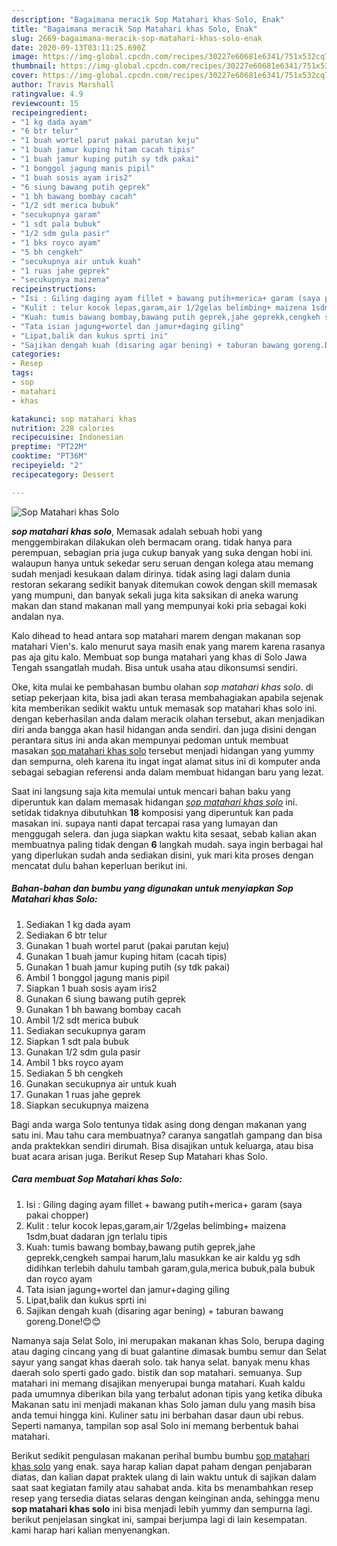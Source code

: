 ```yaml
---
description: "Bagaimana meracik Sop Matahari khas Solo, Enak"
title: "Bagaimana meracik Sop Matahari khas Solo, Enak"
slug: 2669-bagaimana-meracik-sop-matahari-khas-solo-enak
date: 2020-09-13T03:11:25.690Z
image: https://img-global.cpcdn.com/recipes/30227e60681e6341/751x532cq70/sop-matahari-khas-solo-foto-resep-utama.jpg
thumbnail: https://img-global.cpcdn.com/recipes/30227e60681e6341/751x532cq70/sop-matahari-khas-solo-foto-resep-utama.jpg
cover: https://img-global.cpcdn.com/recipes/30227e60681e6341/751x532cq70/sop-matahari-khas-solo-foto-resep-utama.jpg
author: Travis Marshall
ratingvalue: 4.9
reviewcount: 15
recipeingredient:
- "1 kg dada ayam"
- "6 btr telur"
- "1 buah wortel parut pakai parutan keju"
- "1 buah jamur kuping hitam cacah tipis"
- "1 buah jamur kuping putih sy tdk pakai"
- "1 bonggol jagung manis pipil"
- "1 buah sosis ayam iris2"
- "6 siung bawang putih geprek"
- "1 bh bawang bombay cacah"
- "1/2 sdt merica bubuk"
- "secukupnya garam"
- "1 sdt pala bubuk"
- "1/2 sdm gula pasir"
- "1 bks royco ayam"
- "5 bh cengkeh"
- "secukupnya air untuk kuah"
- "1 ruas jahe geprek"
- "secukupnya maizena"
recipeinstructions:
- "Isi : Giling daging ayam fillet + bawang putih+merica+ garam (saya pakai chopper)"
- "Kulit : telur kocok lepas,garam,air 1/2gelas belimbing+ maizena 1sdm,buat dadaran jgn terlalu tipis"
- "Kuah: tumis bawang bombay,bawang putih geprek,jahe geprekk,cengkeh sampai harum,lalu masukkan ke air kaldu yg sdh didihkan terlebih dahulu tambah garam,gula,merica bubuk,pala bubuk dan royco ayam"
- "Tata isian jagung+wortel dan jamur+daging giling"
- "Lipat,balik dan kukus sprti ini"
- "Sajikan dengah kuah (disaring agar bening) + taburan bawang goreng.Done!😊😊"
categories:
- Resep
tags:
- sop
- matahari
- khas

katakunci: sop matahari khas 
nutrition: 228 calories
recipecuisine: Indonesian
preptime: "PT22M"
cooktime: "PT36M"
recipeyield: "2"
recipecategory: Dessert

---
```



![Sop Matahari khas Solo](https://img-global.cpcdn.com/recipes/30227e60681e6341/751x532cq70/sop-matahari-khas-solo-foto-resep-utama.jpg)

<b><i>sop matahari khas solo</i></b>, Memasak adalah sebuah hobi yang menggembirakan dilakukan oleh bermacam orang. tidak hanya para perempuan, sebagian pria juga cukup banyak yang suka dengan hobi ini. walaupun hanya untuk sekedar seru seruan dengan kolega atau memang sudah menjadi kesukaan dalam dirinya. tidak asing lagi dalam dunia restoran sekarang sedikit banyak ditemukan cowok dengan skill memasak yang mumpuni, dan banyak sekali juga kita saksikan di aneka warung makan dan stand makanan mall yang mempunyai koki pria sebagai koki andalan nya.

Kalo dihead to head antara sop matahari marem dengan makanan sop matahari Vien&#39;s. kalo menurut saya masih enak yang marem karena rasanya pas aja gitu kalo. Membuat sop bunga matahari yang khas di Solo Jawa Tengah ssangatlah mudah. Bisa untuk usaha atau dikonsumsi sendiri.

Oke, kita mulai ke pembahasan bumbu olahan <i>sop matahari khas solo</i>. di setiap pekerjaan kita, bisa jadi akan terasa membahagiakan apabila sejenak kita memberikan sedikit waktu untuk memasak sop matahari khas solo ini. dengan keberhasilan anda dalam meracik olahan tersebut, akan menjadikan diri anda bangga akan hasil hidangan anda sendiri. dan juga disini dengan perantara situs ini anda akan mempunyai pedoman untuk membuat masakan <u>sop matahari khas solo</u> tersebut menjadi hidangan yang yummy dan sempurna, oleh karena itu ingat ingat alamat situs ini di komputer anda sebagai sebagian referensi anda dalam membuat hidangan baru yang lezat.


Saat ini langsung saja kita memulai untuk mencari bahan baku yang diperuntuk kan dalam memasak hidangan <u><i>sop matahari khas solo</i></u> ini. setidak tidaknya dibutuhkan <b>18</b> komposisi yang diperuntuk kan pada masakan ini. supaya nanti dapat tercapai rasa yang lumayan dan menggugah selera. dan juga siapkan waktu kita sesaat, sebab kalian akan membuatnya paling tidak dengan <b>6</b> langkah mudah. saya ingin berbagai hal yang diperlukan sudah anda sediakan disini, yuk mari kita proses dengan mencatat dulu bahan keperluan berikut ini.

<!--inarticleads1-->

##### Bahan-bahan dan bumbu yang digunakan untuk menyiapkan Sop Matahari khas Solo:

1. Sediakan 1 kg dada ayam
1. Sediakan 6 btr telur
1. Gunakan 1 buah wortel parut (pakai parutan keju)
1. Gunakan 1 buah jamur kuping hitam (cacah tipis)
1. Gunakan 1 buah jamur kuping putih (sy tdk pakai)
1. Ambil 1 bonggol jagung manis pipil
1. Siapkan 1 buah sosis ayam iris2
1. Gunakan 6 siung bawang putih geprek
1. Gunakan 1 bh bawang bombay cacah
1. Ambil 1/2 sdt merica bubuk
1. Sediakan secukupnya garam
1. Siapkan 1 sdt pala bubuk
1. Gunakan 1/2 sdm gula pasir
1. Ambil 1 bks royco ayam
1. Sediakan 5 bh cengkeh
1. Gunakan secukupnya air untuk kuah
1. Gunakan 1 ruas jahe geprek
1. Siapkan secukupnya maizena


Bagi anda warga Solo tentunya tidak asing dong dengan makanan yang satu ini. Mau tahu cara membuatnya? caranya sangatlah gampang dan bisa anda praktekkan sendiri dirumah. Bisa disajikan untuk keluarga, atau bisa buat acara arisan juga. Berikut Resep Sup Matahari khas Solo. 

<!--inarticleads2-->

##### Cara membuat Sop Matahari khas Solo:

1. Isi : Giling daging ayam fillet + bawang putih+merica+ garam (saya pakai chopper)
1. Kulit : telur kocok lepas,garam,air 1/2gelas belimbing+ maizena 1sdm,buat dadaran jgn terlalu tipis
1. Kuah: tumis bawang bombay,bawang putih geprek,jahe geprekk,cengkeh sampai harum,lalu masukkan ke air kaldu yg sdh didihkan terlebih dahulu tambah garam,gula,merica bubuk,pala bubuk dan royco ayam
1. Tata isian jagung+wortel dan jamur+daging giling
1. Lipat,balik dan kukus sprti ini
1. Sajikan dengah kuah (disaring agar bening) + taburan bawang goreng.Done!😊😊


Namanya saja Selat Solo, ini merupakan makanan khas Solo, berupa daging atau daging cincang yang di buat galantine dimasak bumbu semur dan Selat sayur yang sangat khas daerah solo. tak hanya selat. banyak menu khas daerah solo sperti gado gado. bistik dan sop matahari. semuanya. Sup matahari ini memang disajikan menyerupai bunga matahari. Kuah kaldu pada umumnya diberikan bila yang terbalut adonan tipis yang ketika dibuka Makanan satu ini menjadi makanan khas Solo jaman dulu yang masih bisa anda temui hingga kini. Kuliner satu ini berbahan dasar daun ubi rebus. Seperti namanya, tampilan sop asal Solo ini memang berbentuk bahai matahari. 

Berikut sedikit pengulasan makanan perihal bumbu bumbu <u>sop matahari khas solo</u> yang enak. saya harap kalian dapat paham dengan penjabaran diatas, dan kalian dapat praktek ulang di lain waktu untuk di sajikan dalam saat saat kegiatan family atau sahabat anda. kita bs menambahkan resep resep yang tersedia diatas selaras dengan keinginan anda, sehingga menu <b>sop matahari khas solo</b> ini bisa menjadi lebih yummy dan sempurna lagi. berikut penjelasan singkat ini, sampai berjumpa lagi di lain kesempatan. kami harap hari kalian menyenangkan.
